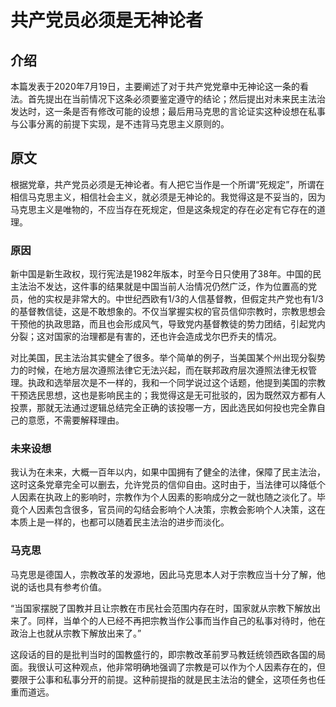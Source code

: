 # 共产党员必须是无神论者

## 介绍

本篇发表于2020年7月19日，主要阐述了对于共产党党章中无神论这一条的看法。首先提出在当前情况下这条必须要鉴定遵守的结论；然后提出对未来民主法治发达时，这一条是否有修改可能的设想；最后用马克思的言论证实这种设想在私事与公事分离的前提下实现，是不违背马克思主义原则的。

## 原文

根据党章，共产党员必须是无神论者。有人把它当作是一个所谓“死规定”，所谓在相信马克思主义，相信社会主义，就必须是无神论的。我觉得这是不妥当的，因为马克思主义是唯物的，不应当存在死规定，但是这条规定的存在必定有它存在的道理。

### 原因

新中国是新生政权，现行宪法是1982年版本，时至今日只使用了38年。中国的民主法治不发达，这件事的结果就是中国当前人治情况仍然广泛，作为位置高的党员，他的实权是非常大的。中世纪西欧有1/3的人信基督教，但假定共产党也有1/3的基督教信徒，这是不敢想象的。不仅当掌握实权的官员信仰宗教时，宗教思想会干预他的执政思路，而且也会形成风气，导致党内基督教徒的势力团结，引起党内分裂；这对国家的治理都是有害的，还也许会造成戈尔巴乔夫的情况。

对比美国，民主法治其实健全了很多。举个简单的例子，当美国某个州出现分裂势力的时候，在地方层次遵照法律它无法兴起，而在联邦政府层次遵照法律无权管理。执政和选举层次是不一样的，我和一个同学说过这个话题，他提到美国的宗教干预选民思想，这也是影响民主的；我觉得这是无可批驳的，因为既然双方都有人投票，那就无法通过逻辑总结完全正确的该投哪一方，因此选民如何投也完全靠自己的意愿，不需要解释理由。

### 未来设想

我认为在未来，大概一百年以内，如果中国拥有了健全的法律，保障了民主法治，这时这条党章完全可以删去，允许党员的信仰自由。这时由于，当法律可以降低个人因素在执政上的影响时，宗教作为个人因素的影响成分之一就也随之淡化了。毕竟个人因素包含很多，官员间的勾结会影响个人决策，宗教会影响个人决策，这在本质上是一样的，也都可以随着民主法治的进步而淡化。

### 马克思

马克思是德国人，宗教改革的发源地，因此马克思本人对于宗教应当十分了解，他说的话也具有参考价值。

“当国家摆脱了国教并且让宗教在市民社会范围内存在时，国家就从宗教下解放出来了。同样，当单个的人已经不再把宗教当作公事而当作自己的私事对待时，他在政治上也就从宗教下解放出来了。”

这段话的目的是批判当时的国教盛行的，即宗教改革前罗马教廷统领西欧各国的局面。我很认可这种观点，他非常明确地强调了宗教是可以作为个人因素存在的，但要限于公事和私事分开的前提。这种前提指的就是民主法治的健全，这项任务也任重而道远。
